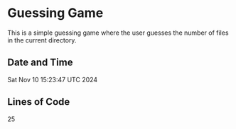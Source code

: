 # Guessing Game
This is a simple guessing game where the user guesses the number of files in the current directory.

## Date and Time
Sat Nov 10 15:23:47 UTC 2024

## Lines of Code
25
